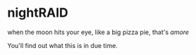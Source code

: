 # nightRAID

when the moon hits your eye, like a big pizza pie, that's *amore*

You'll find out what this is in due time.